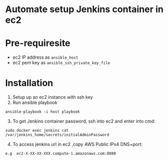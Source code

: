 # Automate setup Jenkins container in ec2
# Pre-requiresite
 - ec2 IP address as `ansible_host`
 - ec2 pem key as `ansible_ssh_private_key_file`
# Installation
1. Setup up an ec2 instance with ssh key
2. Run ansible playbook 
```
ansible-playbook -i host playbook
```
3. To get Jenkins container password, ssh into ec2 and enter into cmd:
```
sudo docker exec jenkins cat /var/jenkins_home/secrets/initialAdminPassword
```
4. To access jenkins url in ec2 ,copy AWS Public IPv4 DNS+port:
```
e.g  ec2-X-XX-XX-XXX.compute-1.amazonaws.com:8080
```